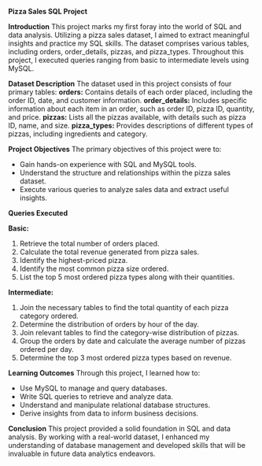 **Pizza Sales SQL Project**

**Introduction**
This project marks my first foray into the world of SQL and data analysis. Utilizing a pizza sales dataset, I aimed to extract meaningful insights and practice my SQL skills. The dataset comprises various tables, including orders, order_details, pizzas, and pizza_types. Throughout this project, I executed queries ranging from basic to intermediate levels using MySQL.

**Dataset Description**
The dataset used in this project consists of four primary tables:
**orders:** 
Contains details of each order placed, including the order ID, date, and customer information.
**order_details:** 
Includes specific information about each item in an order, such as order ID, pizza ID, quantity, and price.
**pizzas:** 
Lists all the pizzas available, with details such as pizza ID, name, and size.
**pizza_types:** 
Provides descriptions of different types of pizzas, including ingredients and category.

**Project Objectives**
The primary objectives of this project were to:

- Gain hands-on experience with SQL and MySQL tools.
- Understand the structure and relationships within the pizza sales dataset.
- Execute various queries to analyze sales data and extract useful insights.

**Queries Executed**

**Basic:**
1. Retrieve the total number of orders placed.
2. Calculate the total revenue generated from pizza sales.
3. Identify the highest-priced pizza.
4. Identify the most common pizza size ordered.
5. List the top 5 most ordered pizza types along with their quantities.


**Intermediate:**
1. Join the necessary tables to find the total quantity of each pizza category ordered.
2. Determine the distribution of orders by hour of the day.
3. Join relevant tables to find the category-wise distribution of pizzas.
4. Group the orders by date and calculate the average number of pizzas ordered per day.
5. Determine the top 3 most ordered pizza types based on revenue.

**Learning Outcomes**
Through this project, I learned how to:
- Use MySQL to manage and query databases.
- Write SQL queries to retrieve and analyze data.
- Understand and manipulate relational database structures.
- Derive insights from data to inform business decisions.

**Conclusion**
This project provided a solid foundation in SQL and data analysis. By working with a real-world dataset, I enhanced my understanding of database management and developed skills that will be invaluable in future data analytics endeavors.


